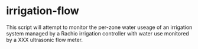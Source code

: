 # irrigation-flow
This script will attempt to monitor the per-zone water useage of an irrigation system managed by a Rachio irrigation controller with water use monitored by a XXX ultrasonic flow meter.
